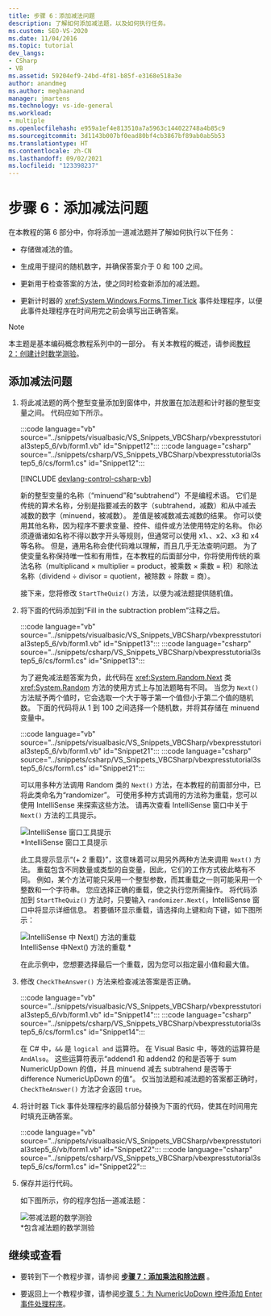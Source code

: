 ```yaml
---
title: 步骤 6：添加减法问题
description: 了解如何添加减法题，以及如何执行任务。
ms.custom: SEO-VS-2020
ms.date: 11/04/2016
ms.topic: tutorial
dev_langs:
- CSharp
- VB
ms.assetid: 59204ef9-24bd-4f81-b85f-e3168e518a3e
author: anandmeg
ms.author: meghaanand
manager: jmartens
ms.technology: vs-ide-general
ms.workload:
- multiple
ms.openlocfilehash: e959a1ef4e813510a7a5963c144022748a4b85c9
ms.sourcegitcommit: 3d1143b007bf0ead80bf4cb3867bf89ab0ab5b53
ms.translationtype: HT
ms.contentlocale: zh-CN
ms.lasthandoff: 09/02/2021
ms.locfileid: "123398237"
---
```

# <a name="step-6-add-a-subtraction-problem"></a>步骤 6：添加减法问题
在本教程的第 6 部分中，你将添加一道减法题并了解如何执行以下任务：

- 存储做减法的值。

- 生成用于提问的随机数字，并确保答案介于 0 和 100 之间。

- 更新用于检查答案的方法，使之同时检查新添加的减法题。

- 更新计时器的 <xref:System.Windows.Forms.Timer.Tick> 事件处理程序，以便此事件处理程序在时间用完之前会填写出正确答案。

> [!NOTE]
> 本主题是基本编码概念教程系列中的一部分。 有关本教程的概述，请参阅[教程 2：创建计时数学测验](../ide/tutorial-2-create-a-timed-math-quiz.md)。

## <a name="to-add-a-subtraction-problem"></a>添加减法问题

1. 将此减法题的两个整型变量添加到窗体中，并放置在加法题和计时器的整型变量之间。 代码应如下所示。

     :::code language="vb" source="../snippets/visualbasic/VS_Snippets_VBCSharp/vbexpresstutorial3step5_6/vb/form1.vb" id="Snippet12":::
     :::code language="csharp" source="../snippets/csharp/VS_Snippets_VBCSharp/vbexpresstutorial3step5_6/cs/form1.cs" id="Snippet12":::

     [!INCLUDE [devlang-control-csharp-vb](./includes/devlang-control-csharp-vb.md)]

     新的整型变量的名称（“minuend”和“subtrahend”）不是编程术语。 它们是传统的算术名称，分别是指要减去的数字（subtrahend，减数）和从中减去减数的数字（minuend，被减数）。 差值是被减数减去减数的结果。 你可以使用其他名称，因为程序不要求变量、控件、组件或方法使用特定的名称。 你必须遵循诸如名称不得以数字开头等规则，但通常可以使用 x1、、x2、x3 和 x4 等名称。 但是，通用名称会使代码难以理解，而且几乎无法查明问题。 为了使变量名称保持唯一性和有用性，在本教程的后面部分中，你将使用传统的乘法名称（multiplicand × multiplier = product，被乘数 × 乘数 = 积）和除法名称（dividend ÷ divisor = quotient，被除数 ÷ 除数 = 商）。

     接下来，您将修改 `StartTheQuiz()` 方法，以便为减法题提供随机值。

2. 将下面的代码添加到“Fill in the subtraction problem”注释之后。

     :::code language="vb" source="../snippets/visualbasic/VS_Snippets_VBCSharp/vbexpresstutorial3step5_6/vb/form1.vb" id="Snippet13":::
     :::code language="csharp" source="../snippets/csharp/VS_Snippets_VBCSharp/vbexpresstutorial3step5_6/cs/form1.cs" id="Snippet13":::

     为了避免减法题答案为负，此代码在 <xref:System.Random.Next> 类 <xref:System.Random> 方法的使用方式上与加法题略有不同。 当您为 `Next()` 方法赋予两个值时，它会选取一个大于等于第一个值但小于第二个值的随机数。 下面的代码将从 1 到 100 之间选择一个随机数，并将其存储在 minuend 变量中。

     :::code language="vb" source="../snippets/visualbasic/VS_Snippets_VBCSharp/vbexpresstutorial3step5_6/vb/form1.vb" id="Snippet21":::
     :::code language="csharp" source="../snippets/csharp/VS_Snippets_VBCSharp/vbexpresstutorial3step5_6/cs/form1.cs" id="Snippet21":::

     可以用多种方法调用 Random 类的 `Next()` 方法，在本教程的前面部分中，已将此类命名为“randomizer”。 可使用多种方式调用的方法称为重载，您可以使用 IntelliSense 来探索这些方法。 请再次查看 IntelliSense 窗口中关于 `Next()` 方法的工具提示。

     ![IntelliSense 窗口工具提示](../ide/media/express_overloads.png)<br/>
*IntelliSense 窗口工具提示

     此工具提示显示“(+ 2 重载)”，这意味着可以用另外两种方法来调用 `Next()` 方法。 重载包含不同数量或类型的自变量，因此，它们的工作方式彼此略有不同。 例如，某个方法可能只采用一个整型参数，而其重载之一则可能采用一个整数和一个字符串。 您应选择正确的重载，使之执行您所需操作。 将代码添加到 `StartTheQuiz()` 方法时，只要输入 `randomizer.Next(`，IntelliSense 窗口中将显示详细信息。 若要循环显示重载，请选择向上键和向下键，如下图所示：

     ![IntelliSense 中 Next&#40;&#41; 方法的重载](../ide/media/express_nextoverload.png)<br/>
IntelliSense 中Next() 方法的重载 *

     在此示例中，您想要选择最后一个重载，因为您可以指定最小值和最大值。

3. 修改 `CheckTheAnswer()` 方法来检查减法答案是否正确。

     :::code language="vb" source="../snippets/visualbasic/VS_Snippets_VBCSharp/vbexpresstutorial3step5_6/vb/form1.vb" id="Snippet14":::
     :::code language="csharp" source="../snippets/csharp/VS_Snippets_VBCSharp/vbexpresstutorial3step5_6/cs/form1.cs" id="Snippet14":::

     在 C# 中，`&&` 是 `logical and` 运算符。 在 Visual Basic 中，等效的运算符是 `AndAlso`。 这些运算符表示“addend1 和 addend2 的和是否等于 sum NumericUpDown 的值，并且 minuend 减去 subtrahend 是否等于 difference NumericUpDown 的值”。 仅当加法题和减法题的答案都正确时，`CheckTheAnswer()` 方法才会返回 `true`。

4. 将计时器 Tick 事件处理程序的最后部分替换为下面的代码，使其在时间用完时填充正确答案。

     :::code language="vb" source="../snippets/visualbasic/VS_Snippets_VBCSharp/vbexpresstutorial3step5_6/vb/form1.vb" id="Snippet22":::
     :::code language="csharp" source="../snippets/csharp/VS_Snippets_VBCSharp/vbexpresstutorial3step5_6/cs/form1.cs" id="Snippet22":::

5. 保存并运行代码。

     如下图所示，你的程序包括一道减法题：

     ![带减法题的数学测验](../ide/media/express_addsubtract.png)<br/>
*包含减法题的数学测验

## <a name="to-continue-or-review"></a>继续或查看

- 要转到下一个教程步骤，请参阅 **[步骤 7：添加乘法和除法题](../ide/step-7-add-multiplication-and-division-problems.md)** 。

- 要返回上一个教程步骤，请参阅[步骤 5：为 NumericUpDown 控件添加 Enter 事件处理程序](../ide/step-5-add-enter-event-handlers-for-the-numericupdown-controls.md)。
